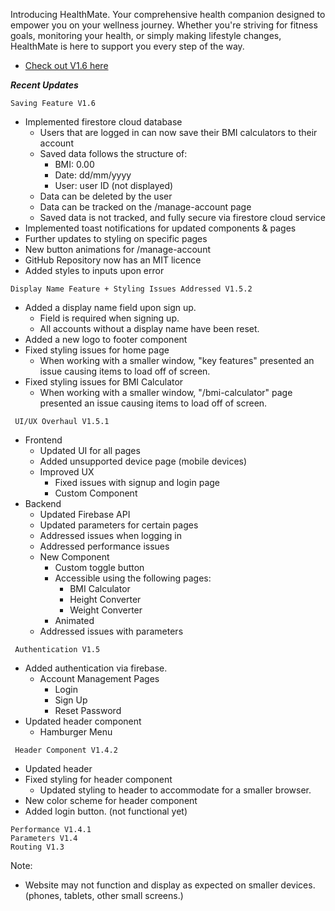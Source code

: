 Introducing HealthMate. Your comprehensive health companion designed to empower you on your wellness journey. Whether you're striving for fitness goals, monitoring your health, or simply making lifestyle changes, HealthMate is here to support you every step of the way.

- [Check out V1.6 here](https://healthmate-c8e5c.web.app)

___Recent Updates___

```
Saving Feature V1.6
```

- Implemented firestore cloud database
  - Users that are logged in can now save their BMI calculators to their account
  - Saved data follows the structure of:
    - BMI: 0.00
    - Date: dd/mm/yyyy
    - User: user ID (not displayed)
  - Data can be deleted by the user
  - Data can be tracked on the /manage-account page
  - Saved data is not tracked, and fully secure via firestore cloud service
- Implemented toast notifications for updated components & pages
- Further updates to styling on specific pages
- New button animations for /manage-account
- GitHub Repository now has an MIT licence
- Added styles to inputs upon error

```
Display Name Feature + Styling Issues Addressed V1.5.2
```

- Added a display name field upon sign up.
  - Field is required when signing up.
  - All accounts without a display name have been reset.
- Added a new logo to footer component
- Fixed styling issues for home page
  - When working with a smaller window, "key features" presented an issue causing items to load off of screen.
- Fixed styling issues for BMI Calculator
  - When working with a smaller window, "/bmi-calculator" page presented an issue causing items to load off of screen.

```
 UI/UX Overhaul V1.5.1
```

- Frontend
  - Updated UI for all pages
  - Added unsupported device page (mobile devices)
  - Improved UX
    - Fixed issues with signup and login page
    - Custom Component
- Backend
  - Updated Firebase API
  - Updated parameters for certain pages
  - Addressed issues when logging in
  - Addressed performance issues
  - New Component
    - Custom toggle button
    - Accessible using the following pages:
      - BMI Calculator
      - Height Converter
      - Weight Converter
    - Animated
  - Addressed issues with parameters

```
 Authentication V1.5
```

- Added authentication via firebase.
  - Account Management Pages
    - Login
    - Sign Up
    - Reset Password
- Updated header component
  - Hamburger Menu

```
 Header Component V1.4.2
```

- Updated header
- Fixed styling for header component
  - Updated styling to header to accommodate for a smaller browser.
- New color scheme for header component
- Added login button. (not functional yet)


```
Performance V1.4.1
Parameters V1.4
Routing V1.3
```

Note:

- Website may not function and display as expected on smaller devices. (phones, tablets, other small screens.)


